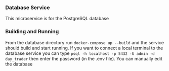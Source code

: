 ### Database Service
This microservice is for the PostgreSQL database

### Building and Running
From the database directory run `docker-compose up --build` and the service should build and start running. If you want
to connect a local terminal to the database service you can type `psql -h localhost -p 5432 -U admin -d day_trader` then
enter the password (in the .env file). You can manually edit the database
